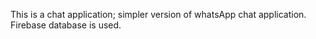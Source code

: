 This is a chat application; simpler version of whatsApp chat application.
Firebase database is used.
